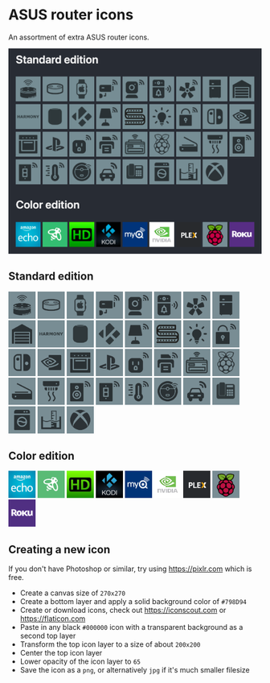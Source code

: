 # ASUS router icons

An assortment of extra ASUS router icons.

![ASUS router icons sample](asus_router_icons_sample.png)

## Standard edition

<img src="standard/amazon_echo_dot-2.png" width="54">
<img src="standard/amazon_echo_dot-3.png" width="54">
<img src="standard/apple_watch.png" width="54">
<img src="standard/cctv-1.png" width="54">
<img src="standard/cctv-2.png" width="54">
<img src="standard/doorbell.png" width="54">
<img src="standard/fan.png" width="54">
<img src="standard/fridge.png" width="54">
<img src="standard/garage.png" width="54">
<img src="standard/harmony.png" width="54">
<img src="standard/homepod.png" width="54">
<img src="standard/kodi.png" width="54">
<img src="standard/lamp.png" width="54">
<img src="standard/led_strip.png" width="54">
<img src="standard/light_bulb.png" width="54">
<img src="standard/lock.png" width="54">
<img src="standard/nintendo_switch.png" width="54">
<img src="standard/nvidia.png" width="54">
<img src="standard/oven.png" width="54">
<img src="standard/playstation.png" width="54">
<img src="standard/plug.png" width="54">
<img src="standard/printer-2.png" width="54">
<img src="standard/printer.png" width="54">
<img src="standard/raspberry_pi.png" width="54">
<img src="standard/scanner.png" width="54">
<img src="standard/smoke_detector.png" width="54">
<img src="standard/speaker.png" width="54">
<img src="standard/switch.png" width="54">
<img src="standard/thermostat.png" width="54">
<img src="standard/vacuum_robot.png" width="54">
<img src="standard/vehicle.png" width="54">
<img src="standard/voip.png" width="54">
<img src="standard/washing_machine.png" width="54">
<img src="standard/water_sensor.png" width="54">
<img src="standard/xbox.png" width="54">


## Color edition

<img src="color/amazon_echo-color.png" width="54">
<img src="color/ecobee-color.png" width="54">
<img src="color/hdhomerun-color.jpg" width="54">
<img src="color/kodi-color.png" width="54">
<img src="color/myq-color.jpg" width="54">
<img src="color/nvidia-color.png" width="54">
<img src="color/plex-color.png" width="54">
<img src="color/raspberry_pi-color.png" width="54">
<img src="color/roku-color.png" width="54">


## Creating a new icon

If you don't have Photoshop or similar, try using https://pixlr.com which is free.

- Create a canvas size of `270x270`
- Create a bottom layer and apply a solid background color of `#798D94`
- Create or download icons, check out https://iconscout.com or https://flaticon.com
- Paste in any black `#000000` icon with a transparent background as a second top layer
- Transform the top icon layer to a size of about `200x200`
- Center the top icon layer
- Lower opacity of the icon layer to `65`
- Save the icon as a `png`, or alternatively `jpg` if it's much smaller filesize
